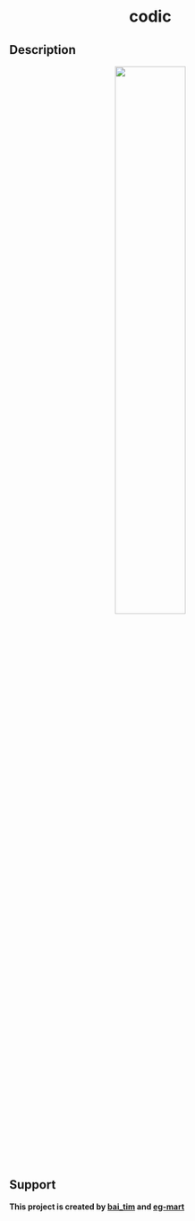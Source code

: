 <h1 align="center">codic</h1>

## Description

<p align="center"><img src="https://github.com/baitim/codic/blob/main/images/cat.gif" width="50%"></p>
 
## Support
**This project is created by [bai_tim](https://github.com/bai_tim) and [eg-mart](https://github.com/eg-mart)**
